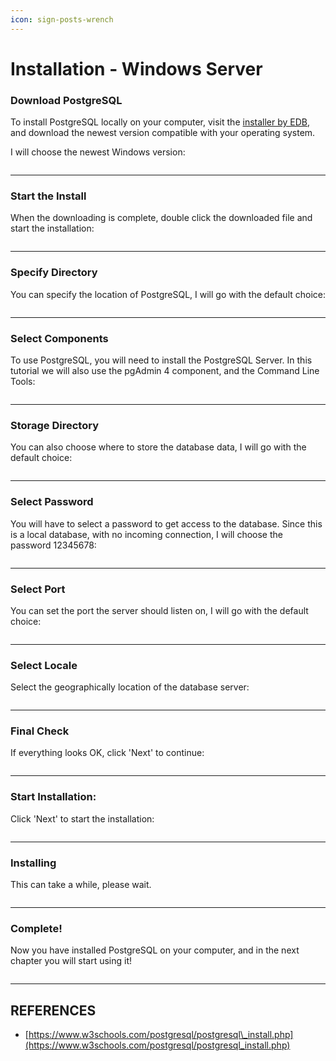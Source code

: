 ```yaml
---
icon: sign-posts-wrench
---
```


# Installation - Windows Server

### Download PostgreSQL

To install PostgreSQL locally on your computer, visit the [installer by EDB](https://www.enterprisedb.com/downloads/postgres-postgresql-downloads), and download the newest version compatible with your operating system.

I will choose the newest Windows version:

<figure><img src="https://www.w3schools.com/postgresql/screenshot_postgresql_download.png" alt=""><figcaption></figcaption></figure>

***

### Start the Install

When the downloading is complete, double click the downloaded file and start the installation:

<figure><img src="https://www.w3schools.com/postgresql/screenshot_postgresql_install2.png" alt=""><figcaption></figcaption></figure>

***

### Specify Directory

You can specify the location of PostgreSQL, I will go with the default choice:

<figure><img src="https://www.w3schools.com/postgresql/screenshot_postgresql_install3.png" alt=""><figcaption></figcaption></figure>

***

### Select Components

To use PostgreSQL, you will need to install the PostgreSQL Server. In this tutorial we will also use the pgAdmin 4 component, and the Command Line Tools:

<figure><img src="https://www.w3schools.com/postgresql/screenshot_postgresql_install4.png" alt=""><figcaption></figcaption></figure>

***

### Storage Directory

You can also choose where to store the database data, I will go with the default choice:

<figure><img src="https://www.w3schools.com/postgresql/screenshot_postgresql_install5.png" alt=""><figcaption></figcaption></figure>

***

### Select Password

You will have to select a password to get access to the database. Since this is a local database, with no incoming connection, I will choose the password 12345678:

<figure><img src="https://www.w3schools.com/postgresql/screenshot_postgresql_install6.png" alt=""><figcaption></figcaption></figure>

***

### Select Port

You can set the port the server should listen on, I will go with the default choice:

<figure><img src="https://www.w3schools.com/postgresql/screenshot_postgresql_install7.png" alt=""><figcaption></figcaption></figure>

***

### Select Locale

Select the geographically location of the database server:

<figure><img src="https://www.w3schools.com/postgresql/screenshot_postgresql_install8.png" alt=""><figcaption></figcaption></figure>

***

### Final Check

If everything looks OK, click 'Next' to continue:

<figure><img src="https://www.w3schools.com/postgresql/screenshot_postgresql_install9.png" alt=""><figcaption></figcaption></figure>

***

### Start Installation:

Click 'Next' to start the installation:

<figure><img src="https://www.w3schools.com/postgresql/screenshot_postgresql_install10.png" alt=""><figcaption></figcaption></figure>

***

### Installing

This can take a while, please wait.

<figure><img src="https://www.w3schools.com/postgresql/screenshot_postgresql_install11.png" alt=""><figcaption></figcaption></figure>

***

### Complete!

Now you have installed PostgreSQL on your computer, and in the next chapter you will start using it!

<figure><img src="https://www.w3schools.com/postgresql/screenshot_postgresql_install12.png" alt=""><figcaption></figcaption></figure>





***

## REFERENCES

* [https://www.w3schools.com/postgresql/postgresql\_install.php](https://www.w3schools.com/postgresql/postgresql_install.php)
